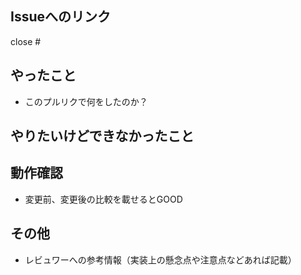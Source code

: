 ## Issueへのリンク

close #

## やったこと

* このプルリクで何をしたのか？

## やりたいけどできなかったこと


## 動作確認

* 変更前、変更後の比較を載せるとGOOD

## その他

* レビュワーへの参考情報（実装上の懸念点や注意点などあれば記載）
